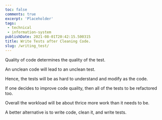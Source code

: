 ```yaml
---
toc: false
comments: true
excerpt: 'Placeholder' 
tags:
 - technical
 - information-system
publishDate: 2021-08-01T20:42:15.500315
title: Write Tests after Cleaning Code.
slug: /writing_test/
---
```


Quality of code determines the quality of the test.

An unclean code will lead to an unclean test.

Hence, the tests will be as hard to understand and modify as the code.

If one decides to improve code quality, then all of the tests to be refactored too.

Overall the workload will be about thrice more work than it needs to be.

A better alternative is to write code, clean it, and write tests.
